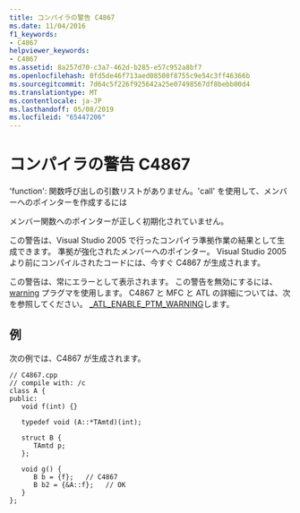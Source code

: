 ```yaml
---
title: コンパイラの警告 C4867
ms.date: 11/04/2016
f1_keywords:
- C4867
helpviewer_keywords:
- C4867
ms.assetid: 8a257d70-c3a7-462d-b285-e57c952a8bf7
ms.openlocfilehash: 0fd5de46f713aed08508f8755c9e54c3ff46366b
ms.sourcegitcommit: 7d64c5f226f925642a25e07498567df8bebb00d4
ms.translationtype: MT
ms.contentlocale: ja-JP
ms.lasthandoff: 05/08/2019
ms.locfileid: "65447206"
---
```

# <a name="compiler-warning-c4867"></a>コンパイラの警告 C4867

'function': 関数呼び出しの引数リストがありません。'call' を使用して、メンバーへのポインターを作成するには

メンバー関数へのポインターが正しく初期化されていません。

この警告は、Visual Studio 2005 で行ったコンパイラ準拠作業の結果として生成できます。 準拠が強化されたメンバーへのポインター。  Visual Studio 2005 より前にコンパイルされたコードには、今すぐ C4867 が生成されます。

この警告は、常にエラーとして表示されます。 この警告を無効にするには、 [warning](../../preprocessor/warning.md) プラグマを使用します。 C4867 と MFC と ATL の詳細については、次を参照してください。 [_ATL_ENABLE_PTM_WARNING](../../atl/reference/compiler-options-macros.md#_atl_enable_ptm_warning)します。

## <a name="example"></a>例

次の例では、C4867 が生成されます。

```
// C4867.cpp
// compile with: /c
class A {
public:
   void f(int) {}

   typedef void (A::*TAmtd)(int);

   struct B {
      TAmtd p;
   };

   void g() {
      B b = {f};   // C4867
      B b2 = {&A::f};   // OK
   }
};
```